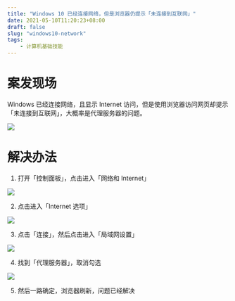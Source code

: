 ```yaml
---
title: "Windows 10 已经连接网络，但是浏览器仍提示「未连接到互联网」"
date: 2021-05-10T11:20:23+08:00
draft: false
slug: "windows10-network"
tags:
    - 计算机基础技能
---
```


# 案发现场

Windows 已经连接网络，且显示 Internet 访问，但是使用浏览器访问网页却提示「未连接到互联网」，大概率是代理服务器的问题。

![](https://waringhu-md-img-oss.oss-cn-hangzhou.aliyuncs.com/md-img/2341884-20210510111709565-1782240937.png)

# 解决办法

1. 打开「控制面板」，点击进入「网络和 Internet」

![](https://waringhu-md-img-oss.oss-cn-hangzhou.aliyuncs.com/md-img/2341884-20210510111828735-1916703108.png)

2. 点击进入「Internet 选项」

![](https://waringhu-md-img-oss.oss-cn-hangzhou.aliyuncs.com/md-img/2341884-20210510111839728-178481523.png)

3. 点击「连接」，然后点击进入「局域网设置」

![](https://waringhu-md-img-oss.oss-cn-hangzhou.aliyuncs.com/md-img/2341884-20210510111855195-1274049855.png)

4. 找到「代理服务器」，取消勾选

![](https://waringhu-md-img-oss.oss-cn-hangzhou.aliyuncs.com/md-img/2341884-20210510111907984-559885066.png)

5. 然后一路确定，浏览器刷新，问题已经解决
